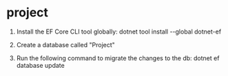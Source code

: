 # project

1. Install the EF Core CLI tool globally:  dotnet tool install --global dotnet-ef

2. Create a database called "Project"

3. Run the following command to migrate the changes to the db: dotnet ef database update